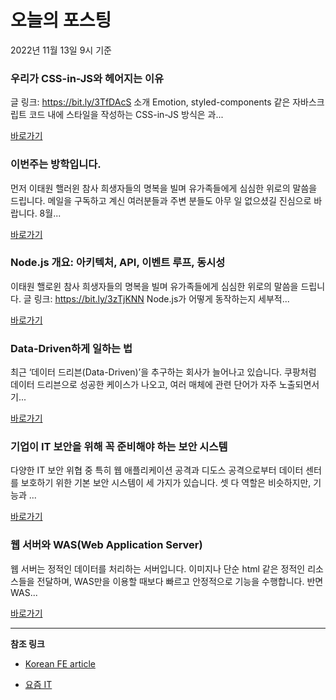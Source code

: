 # 오늘의 포스팅 
2022년 11월 13일 9시 기준 

###  우리가 CSS-in-JS와 헤어지는 이유 

 글 링크: https://bit.ly/3TfDAcS 소개 Emotion, styled-components 같은 자바스크립트 코드 내에 스타일을 작성하는 CSS-in-JS 방식은 과... 

 [바로가기](https://kofearticle.substack.com/p/korean-fe-article-css-in-js) 

###  이번주는 방학입니다.  

 먼저 이태원 핼러윈 참사 희생자들의 명복을 빌며 유가족들에게 심심한 위로의 말씀을 드립니다. 메일을 구독하고 계신 여러분들과 주변 분들도 아무 일 없으셨길 진심으로 바랍니다. 8월... 

 [바로가기](https://kofearticle.substack.com/p/korean-fe-article-174) 

###  Node.js 개요: 아키텍처, API, 이벤트 루프, 동시성 

 이태원 핼로윈 참사 희생자들의 명복을 빌며 유가족들에게 심심한 위로의 말씀을 드립니다. 글 링크: https://bit.ly/3zTjKNN Node.js가 어떻게 동작하는지 세부적... 

 [바로가기](https://kofearticle.substack.com/p/korean-fe-article-nodejs-api) 

### Data-Driven하게 일하는 법 

 최근 ‘데이터 드리븐(Data-Driven)’을 추구하는 회사가 늘어나고 있습니다. 쿠팡처럼 데이터 드리븐으로 성공한 케이스가 나오고, 여러 매체에 관련 단어가 자주 노출되면서 기... 

 [바로가기](https://yozm.wishket.com/magazine/detail/1785/) 

### 기업이 IT 보안을 위해 꼭 준비해야 하는 보안 시스템 

 다양한 IT 보안 위협 중 특히 웹 애플리케이션 공격과 디도스 공격으로부터 데이터 센터를 보호하기 위한 기본 보안 시스템이 세 가지가 있습니다. 셋 다 역할은 비슷하지만, 기능과 ... 

 [바로가기](https://yozm.wishket.com/magazine/detail/1781/) 

### 웹 서버와 WAS(Web Application Server) 

 웹 서버는 정적인 데이터를 처리하는 서버입니다. 이미지나 단순 html 같은 정적인 리소스들을 전달하며, WAS만을 이용할 때보다 빠르고 안정적으로 기능을 수행합니다. 반면 WAS... 

 [바로가기](https://yozm.wishket.com/magazine/detail/1780/) 

---

**참조 링크**

- [Korean FE article](https://kofearticle.substack.com) 

- [요즘 IT](https://yozm.wishket.com/magazine) 

